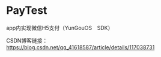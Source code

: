 # PayTest
app内实现微信H5支付（YunGouOS　SDK）

CSDN博客链接：https://blog.csdn.net/qq_41618587/article/details/117038731
